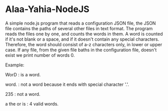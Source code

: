 # Alaa-Yahia-NodeJS

A simple node.js program that reads a configuration JSON file, the JSON file contains the paths of several other files in text format.
The program reads the files one by one, and counts the words in them.
A word is counted if it's not blank or a space, and if it doesn't contain any special characters. Therefore, the word should consist of a-z characters only, in lower or upper case.
If any file, from the given file baths in the configuration file, doesn't exist we print number of words 0.

Example:

WorD : is a word.

word. : not a word because it ends with special character '.'.

235 : not a word.

a the or is : 4 valid words.
